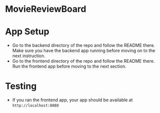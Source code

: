 # MovieReviewBoard

# App Setup

* Go to the backend directory of the repo and follow the README there. Make sure you have the backend app running before moving on to the next instruction.
* Go to the frontend directory of the repo and follow the README there. Run the frontend app before moving to the next section.

# Testing 

* If you ran the frontend app, your app should be available at `http://localhost:8080`

